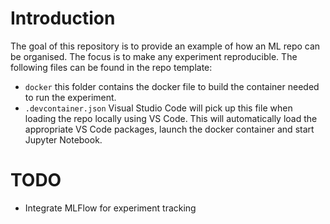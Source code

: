 # Introduction
The goal of this repository is to provide an example of how an ML repo can be organised. The focus is to make any experiment reproducible. The following files can be found in the repo template:

- `docker` this folder contains the docker file to build the container needed to run the experiment.
- `.devcontainer.json` Visual Studio Code will pick up this file when loading the repo locally using VS Code. This will automatically load the appropriate VS Code packages, launch the docker container and start Jupyter Notebook. 

# TODO
- Integrate MLFlow for experiment tracking